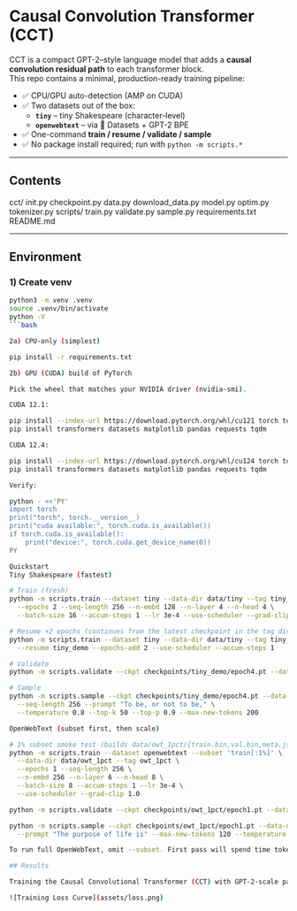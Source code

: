 # Causal Convolution Transformer (CCT)

CCT is a compact GPT-2–style language model that adds a **causal convolution residual path** to each transformer block.  
This repo contains a minimal, production-ready training pipeline:

- ✅ CPU/GPU auto-detection (AMP on CUDA)
- ✅ Two datasets out of the box:
  - **`tiny`** – tiny Shakespeare (character-level)
  - **`openwebtext`** – via 🤗 Datasets + GPT-2 BPE
- ✅ One-command **train / resume / validate / sample**
- ✅ No package install required; run with `python -m scripts.*`

---

## Contents

cct/
init.py
checkpoint.py
data.py
download_data.py
model.py
optim.py
tokenizer.py
scripts/
train.py
validate.py
sample.py
requirements.txt
README.md


---

## Environment

### 1) Create venv

```bash
python3 -m venv .venv
source .venv/bin/activate
python -V
```bash

2a) CPU-only (simplest)

pip install -r requirements.txt

2b) GPU (CUDA) build of PyTorch

Pick the wheel that matches your NVIDIA driver (nvidia-smi).

CUDA 12.1:

pip install --index-url https://download.pytorch.org/whl/cu121 torch torchvision torchaudio
pip install transformers datasets matplotlib pandas requests tqdm

CUDA 12.4:

pip install --index-url https://download.pytorch.org/whl/cu124 torch torchvision torchaudio
pip install transformers datasets matplotlib pandas requests tqdm

Verify:

python - <<'PY'
import torch
print("torch", torch.__version__)
print("cuda available:", torch.cuda.is_available())
if torch.cuda.is_available():
    print("device:", torch.cuda.get_device_name(0))
PY

Quickstart
Tiny Shakespeare (fastest)

# Train (fresh)
python -m scripts.train --dataset tiny --data-dir data/tiny --tag tiny_demo \
  --epochs 2 --seq-length 256 --n-embd 128 --n-layer 4 --n-head 4 \
  --batch-size 16 --accum-steps 1 --lr 3e-4 --use-scheduler --grad-clip 1.0

# Resume +2 epochs (continues from the latest checkpoint in the tag dir)
python -m scripts.train --dataset tiny --data-dir data/tiny --tag tiny_demo \
  --resume tiny_demo --epochs-add 2 --use-scheduler --accum-steps 1

# Validate
python -m scripts.validate --ckpt checkpoints/tiny_demo/epoch4.pt --data-dir data/tiny

# Sample
python -m scripts.sample --ckpt checkpoints/tiny_demo/epoch4.pt --data-dir data/tiny \
  --seq-length 256 --prompt "To be, or not to be," \
  --temperature 0.8 --top-k 50 --top-p 0.9 --max-new-tokens 200

OpenWebText (subset first, then scale)

# 1% subset smoke test (builds data/owt_1pct/{train.bin,val.bin,meta.json})
python -m scripts.train --dataset openwebtext --subset 'train[:1%]' \
  --data-dir data/owt_1pct --tag owt_1pct \
  --epochs 1 --seq-length 256 \
  --n-embd 256 --n-layer 6 --n-head 8 \
  --batch-size 8 --accum-steps 1 --lr 3e-4 \
  --use-scheduler --grad-clip 1.0

python -m scripts.validate --ckpt checkpoints/owt_1pct/epoch1.pt --data-dir data/owt_1pct

python -m scripts.sample --ckpt checkpoints/owt_1pct/epoch1.pt --data-dir data/owt_1pct \
  --prompt "The purpose of life is" --max-new-tokens 120 --temperature 0.9 --top-p 0.9

To run full OpenWebText, omit --subset. First pass will spend time tokenizing; subsequent runs reuse the saved .bin files.

## Results

Training the Causal Convolutional Transformer (CCT) with GPT-2-scale parameters on OpenWebText reaches a validation loss of ~2.9 after 2 epochs.

![Training Loss Curve](assets/loss.png)
